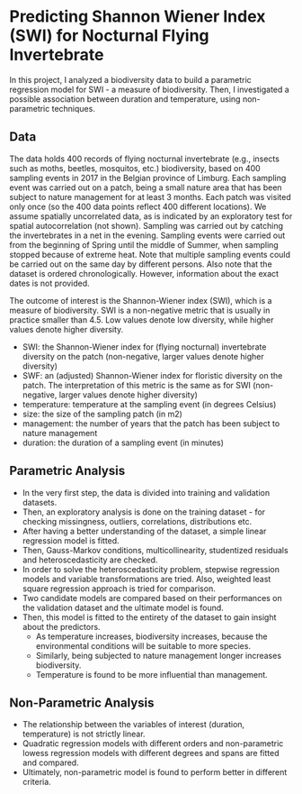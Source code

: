 # Predicting Shannon Wiener Index (SWI) for Nocturnal Flying Invertebrate
In this project, I analyzed a biodiversity data to build a parametric regression model for SWI - a measure of biodiversity. Then, I investigated a possible association between duration and temperature, using non-parametric techniques.

## Data
The data holds 400 records of flying nocturnal invertebrate (e.g., insects such as moths, beetles, mosquitos, etc.) biodiversity, based on 400 sampling events in 2017 in the Belgian province of Limburg. Each sampling event was carried out on a patch, being a small nature area that has been subject to nature management for at least 3 months. Each patch was visited only once (so the 400 data points reflect 400 different locations). We assume spatially uncorrelated data, as is indicated by an exploratory test for spatial autocorrelation (not shown). Sampling was carried out by catching the invertebrates in a net in the evening. Sampling events were carried out from the beginning of Spring until the middle of Summer, when sampling stopped because of extreme heat. Note that multiple sampling events could be carried out on the same day by different persons. Also note that the dataset is ordered chronologically. However, information about the exact dates is not provided.

The outcome of interest is the Shannon-Wiener index (SWI), which is a measure of biodiversity. SWI is a non-negative metric that is usually in practice smaller than 4.5. Low values denote low diversity, while higher values denote higher diversity.

- SWI: the Shannon-Wiener index for (flying nocturnal) invertebrate diversity
on the patch (non-negative, larger values denote higher diversity)
- SWF: an (adjusted) Shannon-Wiener index for floristic diversity on the patch.
The interpretation of this metric is the same as for SWI (non-negative,
larger values denote higher diversity)
- temperature: temperature at the sampling event (in degrees Celsius)
- size: the size of the sampling patch (in m2)
- management: the number of years that the patch has been subject to nature management
- duration: the duration of a sampling event (in minutes)

## Parametric Analysis
- In the very first step, the data is divided into training and validation datasets.
- Then, an exploratory analysis is done on the training dataset - for checking missingness, outliers, correlations, distributions etc.
- After having a better understanding of the dataset, a simple linear regression model is fitted.
- Then, Gauss-Markov conditions, multicollinearity, studentized residuals and heteroscedasticity are checked.
- In order to solve the heteroscedasticity problem, stepwise regression models and variable transformations are tried. Also, weighted least square regression approach is tried for comparison.
- Two candidate models are compared based on their performances on the validation dataset and the ultimate model is found.
- Then, this model is fitted to the entirety of the dataset to gain insight about the predictors.
  - As temperature increases, biodiversity increases, because the environmental conditions will
be suitable to more species.
  - Similarly, being subjected to nature management longer increases biodiversity.
  - Temperature is found to be more influential than management.

## Non-Parametric Analysis
- The relationship between the variables of interest (duration, temperature) is not strictly linear.
- Quadratic regression models with different orders and non-parametric lowess regression models with different degrees and spans are fitted and compared.
- Ultimately, non-parametric model is found to perform better in different criteria.
